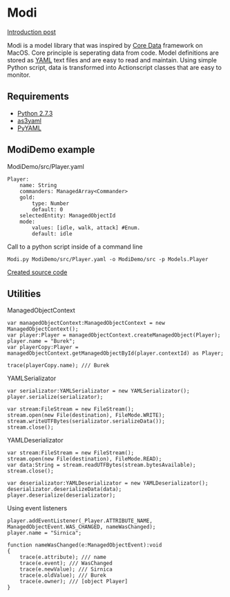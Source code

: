 Modi
====================

[Introduction post](http://justpinegames.com/blog/2012/09/introducing-modi/)

Modi is a model library that was inspired by [Core Data](http://en.wikipedia.org/wiki/Core_Data) framework on MacOS. Core principle is seperating data from code. Model definitions are stored as [YAML](http://en.wikipedia.org/wiki/YAML) text files and are easy to read and maintain. Using simple Python script, data is transformed into Actionscript classes that are easy to monitor.

Requirements
--------------------
* [Python 2.7.3](http://python.org/)
* [as3yaml](http://code.google.com/p/as3yaml/)
* [PyYAML](http://pyyaml.org/wiki/PyYAML)

ModiDemo example
--------------------

ModiDemo/src/Player.yaml

    Player:
        name: String
        commanders: ManagedArray<Commander>
        gold:
            type: Number
            default: 0
        selectedEntity: ManagedObjectId
        mode:
            values: [idle, walk, attack] #Enum.
            default: idle

Call to a python script inside of a command line
            
    Modi.py ModiDemo/src/Player.yaml -o ModiDemo/src -p Models.Player

[Created source code](https://github.com/justpinegames/Modi/tree/master/ModiDemo/src/Models/Player)

Utilities
--------------------

ManagedObjectContext

    var managedObjectContext:ManagedObjectContext = new ManagedObjectContext();
    var player:Player = managedObjectContext.createManagedObject(Player);
    player.name = "Burek";
    var playerCopy:Player = managedObjectContext.getManagedObjectById(player.contextId) as Player;

    trace(playerCopy.name); /// Burek

YAMLSerializator

    var serializator:YAMLSerializator = new YAMLSerializator();
    player.serialize(serializator);

    var stream:FileStream = new FileStream();
    stream.open(new File(destination), FileMode.WRITE);
    stream.writeUTFBytes(serializator.serializeData());
    stream.close();

YAMLDeserializator

    var stream:FileStream = new FileStream();
    stream.open(new File(destination), FileMode.READ);
    var data:String = stream.readUTFBytes(stream.bytesAvailable);
    stream.close();

    var deserializator:YAMLDeserializator = new YAMLDeserializator();
    deserializator.deserializeData(data);
    player.deserialize(deserializator);

Using event listeners

    player.addEventListener(_Player.ATTRIBUTE_NAME, ManagedObjectEvent.WAS_CHANGED, nameWasChanged);
    player.name = "Sirnica";

    function nameWasChanged(e:ManagedObjectEvent):void
    {
        trace(e.attribute); /// name
        trace(e.event); /// WasChanged
        trace(e.newValue); /// Sirnica
        trace(e.oldValue); /// Burek
        trace(e.owner); /// [object Player]
    }